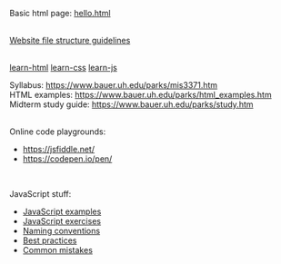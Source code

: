 Basic html page: [hello.html](hello.html)  
<br/>

[Website file structure guidelines](structure.md)  
<br/>

[learn-html](learn-html/)
[learn-css](learn-css/)
[learn-js](learn-js/)
<br/>

Syllabus: <https://www.bauer.uh.edu/parks/mis3371.htm>  
HTML examples: <https://www.bauer.uh.edu/parks/html_examples.htm>  
Midterm study guide: <https://www.bauer.uh.edu/parks/study.htm>  
<br/>

Online code playgrounds:  
* <https://jsfiddle.net/>  
* <https://codepen.io/pen/>  
<br/>

JavaScript stuff:  
* [JavaScript examples](https://www.w3schools.com/js/js_examples.asp)  
* [JavaScript exercises](https://www.w3schools.com/js/js_exercises.asp)  
* [Naming conventions](https://www.w3schools.com/js/js_conventions.asp)  
* [Best practices](https://www.w3schools.com/js/js_best_practices.asp)  
* [Common mistakes](https://www.w3schools.com/js/js_mistakes.asp)  
<br/>
